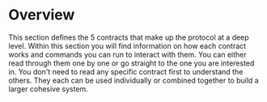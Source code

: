 # Overview

This section defines the 5 contracts that make up the protocol at a deep level. Within this section you will find information on how each contract works and commands you can run to interact with them. You can either read through them one by one or go straight to the one you are interested in. You don't need to read any specific contract first to understand the others. They each can be used individually or combined together to build a larger cohesive system.
